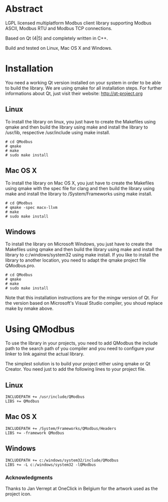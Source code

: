 # Abstract
LGPL licensed multiplatform Modbus client library supporting Modbus ASCII, Modbus RTU and Modbus TCP connections. 

Based on Qt (4|5) and completely written in C++. 

Build and tested on Linux, Mac OS X and Windows.

# Installation
You need a working Qt version installed on your system in order to be able to build the library. We are using qmake for all installation steps. For further informations about Qt, just visit their website: http://qt-project.org

## Linux
To install the library on linux, you just have to create the Makefiles using qmake and then build the library using make and install the library to /usr/lib, respective /usr/include using make install.

    # cd QModbus
    # qmake
    # make 
    # sudo make install

## Mac OS X
To install the library on Mac OS X, you just have to create the Makefiles using qmake with the spec file for clang and then build the library using make and install the library to /System/Frameworks using make install.

    # cd QModbus
    # qmake -spec macx-llvm
    # make 
    # sudo make install

## Windows
To install the library on Microsoft Windows, you just have to create the Makefiles using qmake and then build the library using make and install the library to c:/windows/system32 using make install. If you like to install the library to another location, you need to adapt the qmake project file QModbus.pro.

    # cd QModbus
    # qmake
    # make
    # sudo make install

Note that this installation instructions are for the mingw version of Qt. For the version based on Microsoft's Visual Studio compiler, you shoud replace make by nmake above.

# Using QModbus
To use the library in your projects, you need to add QModbus the include path to the search path of you compiler and you need to configure your linker to link against the actual library.

The simplest solution is to build your project either using qmake or Qt Creator. You need just to add the following lines to your project file.

## Linux

    INCLUDEPATH += /usr/include/QModbus
    LIBS += QModbus

## Mac OS X

    INCLUDEPATH += /System/Frameworks/QModbus/Headers
    LIBS += -framework QModbus
    
## Windows

    INCLUDEPATH += c:/windows/system32/include/QModbus
    LIBS += -L c:/windows/system32 -lQModbus

### Acknowledgments

Thanks to Jan Verrept at OneClick in Belgium for the artwork used as the project icon.